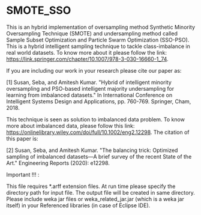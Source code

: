# SMOTE_SSO

This is an hybrid implementation of oversampling method Synthetic Minority Oversampling Technique (SMOTE) and undersampling method called Sample Subset Optimization and Particle Swarm Optimization (SSO-PSO).
This is a hybrid intelligent sampling technique to tackle class-imbalance in real world datasets. To know more about it please follow the link: https://link.springer.com/chapter/10.1007/978-3-030-16660-1_74.

If you are including our work in your research please cite our paper as:

[1] Susan, Seba, and Amitesh Kumar. "Hybrid of intelligent minority oversampling and PSO-based intelligent majority undersampling for learning from imbalanced datasets." In International Conference on Intelligent Systems Design and Applications, pp. 760-769. Springer, Cham, 2018.

This technique is seen as solution to imbalanced data problem. To know more about imbalanced data, please follow this link: https://onlinelibrary.wiley.com/doi/full/10.1002/eng2.12298. The citation of this paper is:

[2] Susan, Seba, and Amitesh Kumar. "The balancing trick: Optimized sampling of imbalanced datasets—A brief survey of the recent State of the Art." Engineering Reports (2020): e12298.

Important !!! :

This file requires *.arff extension files. At run time please specify the directory path for input file. The output file will be created in same directory. Please include weka jar files or weka_related_jar.jar (which is a weka jar itself) in your Referenced libraries (in case of Eclipse IDE).
